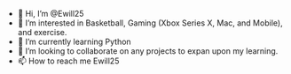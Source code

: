 - 👋 Hi, I’m @Ewill25
- 👀 I’m interested in Basketball, Gaming (Xbox Series X, Mac, and Mobile), and exercise.
- 🌱 I’m currently learning Python
- 💞️ I’m looking to collaborate on any projects to expan upon my learning.
- 📫 How to reach me Ewill25

<!---
Ewill25/Ewill25 is a ✨ special ✨ repository because its `README.md` (this file) appears on your GitHub profile.
You can click the Preview link to take a look at your changes.
--->
